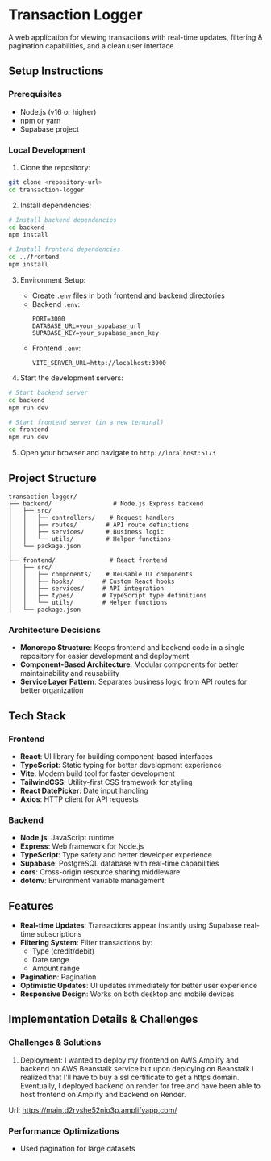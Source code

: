 # Transaction Logger

A web application for viewing transactions with real-time updates, filtering & pagination capabilities, and a clean user interface.

## Setup Instructions

### Prerequisites
- Node.js (v16 or higher)
- npm or yarn
- Supabase project

### Local Development

1. Clone the repository:
```bash
git clone <repository-url>
cd transaction-logger
```

2. Install dependencies:
```bash
# Install backend dependencies
cd backend
npm install

# Install frontend dependencies
cd ../frontend
npm install
```

3. Environment Setup:
   - Create `.env` files in both frontend and backend directories
   - Backend `.env`:
     ```
     PORT=3000
     DATABASE_URL=your_supabase_url
     SUPABASE_KEY=your_supabase_anon_key
     ```
   - Frontend `.env`:
     ```
     VITE_SERVER_URL=http://localhost:3000
     ```

4. Start the development servers:
```bash
# Start backend server
cd backend
npm run dev

# Start frontend server (in a new terminal)
cd frontend
npm run dev
```

5. Open your browser and navigate to `http://localhost:5173`

## Project Structure

```
transaction-logger/
├── backend/                 # Node.js Express backend
│   ├── src/
│   │   ├── controllers/    # Request handlers
│   │   ├── routes/        # API route definitions
│   │   ├── services/      # Business logic
│   │   └── utils/         # Helper functions
│   └── package.json
│
├── frontend/               # React frontend
│   ├── src/
│   │   ├── components/    # Reusable UI components
│   │   ├── hooks/        # Custom React hooks
│   │   ├── services/     # API integration
│   │   ├── types/        # TypeScript type definitions
│   │   └── utils/        # Helper functions
│   └── package.json
```

### Architecture Decisions
- **Monorepo Structure**: Keeps frontend and backend code in a single repository for easier development and deployment
- **Component-Based Architecture**: Modular components for better maintainability and reusability
- **Service Layer Pattern**: Separates business logic from API routes for better organization

## Tech Stack

### Frontend
- **React**: UI library for building component-based interfaces
- **TypeScript**: Static typing for better development experience
- **Vite**: Modern build tool for faster development
- **TailwindCSS**: Utility-first CSS framework for styling
- **React DatePicker**: Date input handling
- **Axios**: HTTP client for API requests

### Backend
- **Node.js**: JavaScript runtime
- **Express**: Web framework for Node.js
- **TypeScript**: Type safety and better developer experience
- **Supabase**: PostgreSQL database with real-time capabilities
- **cors**: Cross-origin resource sharing middleware
- **dotenv**: Environment variable management

## Features

- **Real-time Updates**: Transactions appear instantly using Supabase real-time subscriptions
- **Filtering System**: Filter transactions by:
  - Type (credit/debit)
  - Date range
  - Amount range
- **Pagination**: Pagination
- **Optimistic Updates**: UI updates immediately for better user experience
- **Responsive Design**: Works on both desktop and mobile devices

## Implementation Details & Challenges

### Challenges & Solutions

1. Deployment: I wanted to deploy my frontend on AWS Amplify and backend on AWS Beanstalk service but upon deploying on Beanstalk I realized that I'll have to buy a ssl certificate to get a https domain. Eventually, I deployed backend on render for free and have been able to host frontend on Amplify and backend on Render. 

Url: https://main.d2rvshe52nio3p.amplifyapp.com/

### Performance Optimizations

- Used pagination for large datasets
